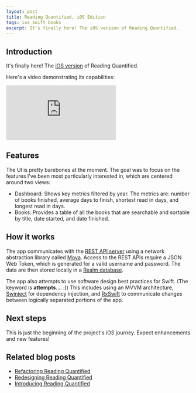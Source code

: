 ```yaml
---
layout: post
title: Reading Quantified, iOS Edition
tags: ios swift books
excerpt: It's finally here! The iOS version of Reading Quantified.
---
```


## Introduction

It's finally here! The [iOS version](https://github.com/drejkim/reading-quantified-ios) of Reading Quantified.

Here's a video demonstrating its capabilities:

<div class="mb-3">
  <div class="embed-responsive embed-responsive-16by9">
    <iframe class="embed-responsive-item" src="https://www.youtube.com/embed/y5PhF_Pu6CA" frameborder="0" allowfullscreen=""></iframe>
  </div>
</div>

## Features

The UI is pretty barebones at the moment. The goal was to focus on the features I've been most particularly interested in, which are centered around two views:

* Dashboard: Shows key metrics filtered by year. The metrics are: number of books finished, average days to finish, shortest read in days, and longest read in days.
* Books: Provides a table of all the books that are searchable and sortable by title, date started, and date finished.

## How it works

The app communicates with the [REST API server](https://github.com/drejkim/reading-quantified-server) using a network abstraction library called [Moya](https://moya.github.io/). Access to the REST APIs require a JSON Web Token, which is generated for a valid username and password. The data are then stored locally in a [Realm database](https://realm.io/).

The app also attempts to use software design best practices for Swift. (The keyword is **attempts**.... :)) This includes using an MVVM architecture, [Swinject](https://github.com/Swinject/Swinject) for dependency injection, and [RxSwift](https://github.com/ReactiveX/RxSwift) to communicate changes between logically separated portions of the app.

## Next steps

This is just the beginning of the project's iOS journey. Expect enhancements and new features!

## Related blog posts

* [Refactoring Reading Quantified](/blog/2018/12/19/refactoring-reading-quantified/)
* [Redesigning Reading Quantified](/blog/2017/04/11/redesigning-reading-quantified/)
* [Introducing Reading Quantified](/blog/2015/11/24/introducing-reading-quantified/)